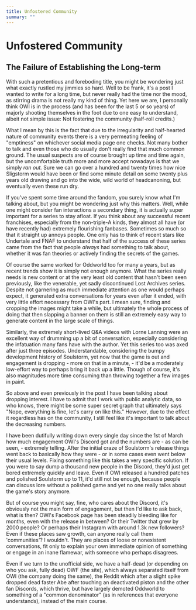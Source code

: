 ```yaml
---
title: Unfostered Community
summary: ""
---
```


# Unfostered Community

## The Failure of Establishing the Long-term

With such a pretentious and foreboding title, you might be wondering just what exactly rustled my
jimmies so hard. Well to be frank, it's a post I wanted to write for a long time, but never really
had the time nor the mood, as stirring drama is not really my kind of thing. Yet here we are, I
personally think OWI is in the process (and has been for the last 5 or so years) of majorly shooting
themselves in the foot due to one easy to understand, albeit not simple issue: Not fostering the
community (half-roll credits.)

What I mean by this is the fact that due to the irregularity and half-hearted nature of community
events there is a very permeating feeling of "emptiness" on whichever social media page one checks.
Not many bother to talk and even those who do usually don't really find that much common ground. The
usual suspects are of course brought up time and time again, but the uncomfortable truth more and
more accept nowadays is that we simply *ran out.* Sure we can go over a hundred and twenty times how
nice Sligstorm would have been or find some minute detail on some twenty plus years old drawing and
go into the wide, wild world of headcanoning, but eventually even these run dry.

If you've spent some time around the fandom, you surely know what I'm talking about, but you might
be wondering just why this matters. Well, while one might consider fan interactions a secondary
thing, it is actually super important for a series to stay afloat. If you think about any successful
recent franchises, especially from the non-triple-A kinds, they almost all have (or have recently
had) extremely flourishing fanbases. Sometimes so much so that it straight up annoys people. One
only has to think of recent stars like Undertale and FNAF to understand that half of the success of
these series came from the fact that people *always* had something to talk about, whether it was fan
theories or actively finding the secrets of the games.

Of course the same worked for Oddworld too for many a years, but as recent trends show it is simply
not enough anymore. What the series really needs is new content or at the very least old content
that hasn't been seen previously, like the venerable, yet sadly discontinued Lost Archives series.
Despite not garnering as much immediate attention as one would perhaps expect, it generated extra
conversations for years even after it ended, with very little effort necessary from OWI's part. I
mean sure, finding and cropping the images might take a while, but ultimately the whole process of
doing that then slapping a banner on them is still an extremely easy way to generate content in the
large scale of things.

Similarly, the extremely short-lived Q&A videos with Lorne Lanning were an excellent way of drumming
up a bit of conversation, especially considering the infatuation many fans have with the author. Yet
this series too was axed after just three episodes. Understandable, considering the bumpy
development history of Soulstorm, yet now that the game is out and engagement is dropping - more on
that in a minute, - it'd be a moderately low-effort way to perhaps bring it back up a little. Though
of course, it's also magnitudes more time consuming than throwing together a few images in paint.

So above and even previously in the post I have been talking about dropping interest. I have to
admit that I work with public analytic data, so who knows, there might be some super secret graph
that ultimately says "Nope, everything is fine, let's carry on like this." However, due to the
effect it regardless has on the community, I still feel like it's important to talk about the
decreasing numbers.

I have been dutifully writing down every single day since the 1st of March how much engagement OWI's
Discord got and the numbers are - as can be seen, - extremely telling. After the initial craze of
Soulstorm's release things went back to basically how they were - or in some cases even went below
their usual levels. Fixing something like this takes a very specific solution. If you were to say
dump a thousand new people in the Discord, they'd just get bored extremely quickly and leave. Even
if OWI released a hundred patches and polished Soulstorm up to 11, it'd still not be enough, because
people can discuss lore without a polished game and yet no one really talks about the game's story
anymore.

But of course you might say, fine, who cares about the Discord, it's obviously not the main form of
engagement, but then I'd like to ask back, what is then? OWI's Facebook page has been steadily
bleeding like for months, even with the release in between? Or their Twitter that grew by 2000
people? Or perhaps their Instagram with around 1.3k new followers? Even if these places saw growth,
can anyone really call them 'communities'? I wouldn't. They are places of loose or nonexistent
conversations, fit only to explain your own immediate opinion of something or engage in an inane
flamewar, with someone who perhaps disagrees.

Even if we turn to the unofficial side, we have a half-dead (or depending on who you ask, fully
dead) OWF (the site), which always separated itself from OWI (the company doing the same), the
Reddit which after a slight spike dropped dead faster Abe after touching an deactivated piston and
the other fan Discords, which thrive, but have largely demoted Oddworld to something of a "common
denominator" (as in references that everyone understands), instead of the main course.
